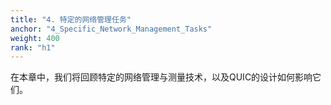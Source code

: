```yaml
---
title: "4. 特定的网络管理任务"
anchor: "4_Specific_Network_Management_Tasks"
weight: 400
rank: "h1"
---
```


在本章中，我们将回顾特定的网络管理与测量技术，以及QUIC的设计如何影响它们。
